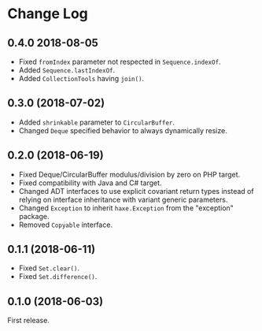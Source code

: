 Change Log
==========

0.4.0 2018-08-05
----------------

* Fixed `fromIndex` parameter not respected in `Sequence.indexOf`.
* Added `Sequence.lastIndexOf`.
* Added `CollectionTools` having `join()`.


0.3.0 (2018-07-02)
------------------

* Added `shrinkable` parameter to `CircularBuffer`.
* Changed `Deque` specified behavior to always dynamically resize.


0.2.0 (2018-06-19)
------------------

* Fixed Deque/CircularBuffer modulus/division by zero on PHP target.
* Fixed compatibility with Java and C# target.
* Changed ADT interfaces to use explicit covariant return types instead of relying on interface inheritance with variant generic parameters.
* Changed `Exception` to inherit `haxe.Exception` from the "exception" package.
* Removed `Copyable` interface.


0.1.1 (2018-06-11)
------------------

* Fixed `Set.clear()`.
* Fixed `Set.difference()`.


0.1.0 (2018-06-03)
------------------

First release.
